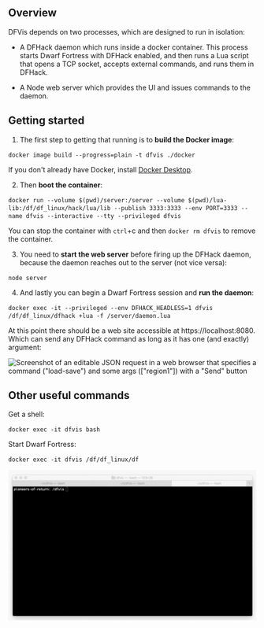 ## Overview

DFVis depends on two processes, which are designed to run in isolation:

* A DFHack daemon which runs inside a docker container. This process starts Dwarf Fortress with DFHack enabled, and then runs a Lua script that opens a TCP socket, accepts external commands, and runs them in DFHack.

* A Node web server which provides the UI and issues commands to the daemon.

## Getting started

1. The first step to getting that running is to **build the Docker image**:

```
docker image build --progress=plain -t dfvis ./docker
```

If you don't already have Docker, install [Docker Desktop](https://www.docker.com/products/docker-desktop).

2. Then **boot the container**:

```
docker run --volume $(pwd)/server:/server --volume $(pwd)/lua-lib:/df/df_linux/hack/lua/lib --publish 3333:3333 --env PORT=3333 --name dfvis --interactive --tty --privileged dfvis
```

You can stop the container with `ctrl`+c and then `docker rm dfvis` to remove the container.

3. You need to **start the web server** before firing up the DFHack daemon, because the daemon reaches out to the server (not vice versa):

```
node server
```

4. And lastly you can begin a Dwarf Fortress session and **run the daemon**:
```
docker exec -it --privileged --env DFHACK_HEADLESS=1 dfvis /df/df_linux/dfhack +lua -f /server/daemon.lua
```

At this point there should be a web site accessible at https://localhost:8080. Which can send any DFHack command as long as it has one (and exactly) argument:

![Screenshot of an editable JSON request in a web browser that specifies a command ("load-save") and some args (["region1"]) with a "Send" button](media/web-ui.gif)


## Other useful commands

Get a shell:
```
docker exec -it dfvis bash
```

Start Dwarf Fortress:
```
docker exec -it dfvis /df/df_linux/df
```

![Screencast of running the steps above and having Dwarf Fortress start](media/container-dwarves.gif)

